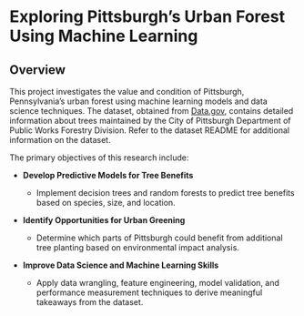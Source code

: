 # Exploring Pittsburgh’s Urban Forest Using Machine Learning

## Overview
This project investigates the value and condition of Pittsburgh, Pennsylvania’s urban forest using machine learning models and data science techniques. The dataset, obtained from [Data.gov](https://catalog.data.gov/dataset/city-of-pittsburgh-trees), contains detailed information about trees maintained by the City of Pittsburgh Department of Public Works Forestry Division. Refer to the dataset README for additional information on the dataset. 

The primary objectives of this research include:

- **Develop Predictive Models for Tree Benefits**
  - Implement decision trees and random forests to predict tree benefits based on species, size, and location.  

- **Identify Opportunities for Urban Greening** 
  - Determine which parts of Pittsburgh could benefit from additional tree planting based on environmental impact analysis.  

- **Improve Data Science and Machine Learning Skills**
  - Apply data wrangling, feature engineering, model validation, and performance measurement techniques to derive meaningful takeaways from the dataset.  
  




